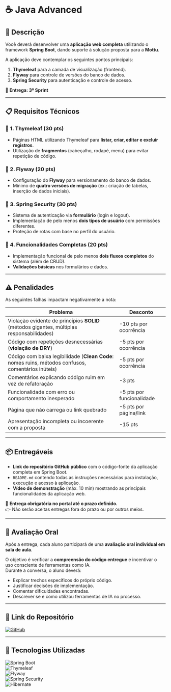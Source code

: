 # ☕ **Java Advanced**

## 🔶 **Descrição**
Você deverá desenvolver uma **aplicação web completa** utilizando o framework **Spring Boot**, dando suporte à solução proposta para a **Mottu**.  

A aplicação deve contemplar os seguintes pontos principais:
1. **Thymeleaf** para a camada de visualização (frontend).  
2. **Flyway** para controle de versões do banco de dados.  
3. **Spring Security** para autenticação e controle de acesso.  

📌 **Entrega: 3º Sprint**

---

## 📋 **Requisitos Técnicos**
### 🔹 1. Thymeleaf (**30 pts**)
- Páginas HTML utilizando Thymeleaf para **listar, criar, editar e excluir registros**.  
- Utilização de **fragmentos** (cabeçalho, rodapé, menu) para evitar repetição de código.  

### 🔹 2. Flyway (**20 pts**)
- Configuração do **Flyway** para versionamento do banco de dados.  
- Mínimo de **quatro versões de migração** (ex.: criação de tabelas, inserção de dados iniciais).  

### 🔹 3. Spring Security (**30 pts**)
- Sistema de autenticação via **formulário** (login e logout).  
- Implementação de pelo menos **dois tipos de usuário** com permissões diferentes.  
- Proteção de rotas com base no perfil do usuário.  

### 🔹 4. Funcionalidades Completas (**20 pts**)
- Implementação funcional de pelo menos **dois fluxos completos** do sistema (além de CRUD).  
- **Validações básicas** nos formulários e dados.  

---

## ⚠️ **Penalidades**
As seguintes falhas impactam negativamente a nota:  

| Problema                                                                 | Desconto |
|--------------------------------------------------------------------------|----------|
| Violação evidente de princípios **SOLID** (métodos gigantes, múltiplas responsabilidades) | -10 pts por ocorrência |
| Código com repetições desnecessárias (**violação de DRY**)               | -5 pts por ocorrência |
| Código com baixa legibilidade (**Clean Code**: nomes ruins, métodos confusos, comentários inúteis) | -5 pts por ocorrência |
| Comentários explicando código ruim em vez de refatoração                 | -3 pts |
| Funcionalidade com erro ou comportamento inesperado                      | -5 pts por funcionalidade |
| Página que não carrega ou link quebrado                                  | -5 pts por página/link |
| Apresentação incompleta ou incoerente com a proposta                     | -15 pts |

---

## 📦 **Entregáveis**
- **Link do repositório GitHub público** com o código-fonte da aplicação completa em Spring Boot.  
- `README.md` contendo todas as instruções necessárias para instalação, execução e acesso à aplicação.  
- **Vídeo de demonstração** (máx. 10 min) mostrando as principais funcionalidades da aplicação web.  

📌 **Entrega obrigatória no portal até o prazo definido.**  
👉 Não serão aceitas entregas fora do prazo ou por outros meios.  

---

## 🎤 **Avaliação Oral**
Após a entrega, cada aluno participará de uma **avaliação oral individual em sala de aula**.  

O objetivo é verificar a **compreensão do código entregue** e incentivar o uso consciente de ferramentas como IA.  
Durante a conversa, o aluno deverá:  
- Explicar trechos específicos do próprio código.  
- Justificar decisões de implementação.  
- Comentar dificuldades encontradas.  
- Descrever se e como utilizou ferramentas de IA no processo.  

---

## 📂 **Link do Repositório**
[![GitHub](https://img.shields.io/badge/GitHub-Repositório-blue?style=flat-square&logo=github)](https://github.com/carmipa/challenge_2025_2_semestre_mottu_parte_1/tree/main/Java_Advanced)

---

## 🎨 **Tecnologias Utilizadas**
![Spring Boot](https://img.shields.io/badge/Spring%20Boot-6DB33F?style=flat-square&logo=springboot)  
![Thymeleaf](https://img.shields.io/badge/Thymeleaf-005F0F?style=flat-square&logo=thymeleaf)  
![Flyway](https://img.shields.io/badge/Flyway-CC0200?style=flat-square&logo=flyway)  
![Spring Security](https://img.shields.io/badge/Spring%20Security-6DB33F?style=flat-square&logo=springsecurity)  
![Hibernate](https://img.shields.io/badge/Hibernate-59666C?style=flat-square&logo=hibernate)  
